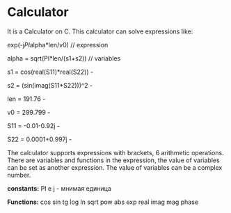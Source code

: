 # Calculator
It is a Calculator on C.
This calculator can solve expressions like:

exp(-j*PI*alpha*len/v0)         // expression

alpha = sqrt(PI*len/(s1+s2))    // variables 

s1 = cos(real(S11)*real(S22))   -

s2 = (sin(imag(S11*S22)))^2     -

len = 191.76                    -

v0 = 299.799                    -

S11 = -0.01-0.92j               -

S22 = 0.0001+0.997j             -

The calculator supports expressions with brackets, 6 arithmetic operations. 
There are variables and functions in the expression, the value of variables can be set as another expression.
The value of variables can be a complex number.

**constants:**
PI
e
j - мнимая единица

**Functions:**
cos
sin
tg
log
ln
sqrt
pow
abs
exp
real
imag
mag
phase
